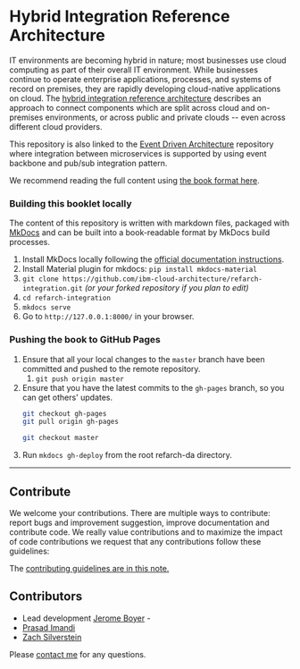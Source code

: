 # Hybrid Integration Reference Architecture

IT environments are becoming hybrid in nature; most businesses use cloud computing as part of their overall IT environment. While businesses continue to operate enterprise applications, processes, and systems of record on premises, they are rapidly developing cloud-native applications on cloud. The [hybrid integration reference architecture](https://www.ibm.com/cloud/garage/content/architecture/integrationServicesDomain/) describes an approach to connect components which are split across cloud and on-premises environments, or across public and private clouds -- even across different cloud providers.


This repository is also linked to the [Event Driven Architecture](https://github.com/ibm-cloud-architecture/refarch-eda) repository where integration between microservices is supported by using event backbone and pub/sub integration pattern.

We recommend reading the full content using [the book format here](https://ibm-cloud-architecture.github.io/refarch-integration).  

### Building this booklet locally

The content of this repository is written with markdown files, packaged with [MkDocs](https://www.mkdocs.org/) and can be built into a book-readable format by MkDocs build processes.

1. Install MkDocs locally following the [official documentation instructions](https://www.mkdocs.org/#installation).
1. Install Material plugin for mkdocs:  `pip install mkdocs-material` 
2. `git clone https://github.com/ibm-cloud-architecture/refarch-integration.git` _(or your forked repository if you plan to edit)_
3. `cd refarch-integration`
4. `mkdocs serve`
5. Go to `http://127.0.0.1:8000/` in your browser.

### Pushing the book to GitHub Pages

1. Ensure that all your local changes to the `master` branch have been committed and pushed to the remote repository.
   1. `git push origin master`
2. Ensure that you have the latest commits to the `gh-pages` branch, so you can get others' updates.
	```bash
	git checkout gh-pages
	git pull origin gh-pages
	
	git checkout master
	```
3. Run `mkdocs gh-deploy` from the root refarch-da directory.

--- 

## Contribute

We welcome your contributions. There are multiple ways to contribute: report bugs and improvement suggestion, improve documentation and contribute code.
We really value contributions and to maximize the impact of code contributions we request that any contributions follow these guidelines:

The [contributing guidelines are in this note.](./CONTRIBUTING.md)


## Contributors
* Lead development [Jerome Boyer](https://www.linkedin.com/in/jeromeboyer/) -
* [Prasad Imandi](https://www.linkedin.com/in/prasadimandi)
* [Zach Silverstein](https://www.linkedin.com/in/zsilverstein/)

Please [contact me](mailto:boyerje@us.ibm.com) for any questions.
